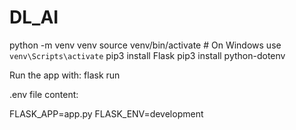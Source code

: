 # DL_AI

python -m venv venv
source venv/bin/activate  # On Windows use `venv\Scripts\activate`
pip3 install Flask
pip3 install python-dotenv

Run the app with: flask run

.env file content:

FLASK_APP=app.py
FLASK_ENV=development
